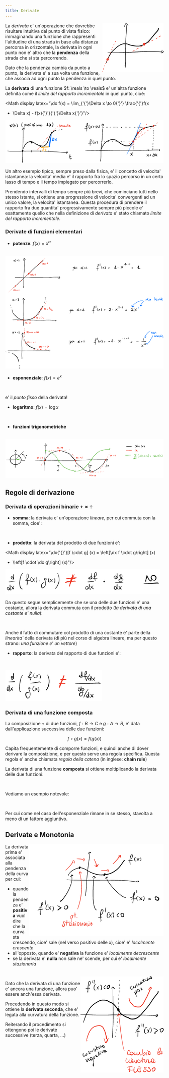 ```yaml
---
title: Derivate
---
```


<script>
	import Definition from "$lib/envs/Definition.svelte";
	import Math from "$lib/envs/Math.svelte";
	import Img from "$lib/objs/Img.svelte";
</script>

<Img alt="slope" src="/2021-prepmath/dx.png" align="right"/>

La *derivata* e' un'operazione che dovrebbe risultare intuitiva dal punto di
vista fisico: immaginando una funzione che rappresenti l'altitudine di una
strada in base alla distanza percorsa in orizzontale, la derivata in ogni punto
non e' altro che la **pendenza** della strada che si sta percorrendo.

Dato che la pendenza cambia da punto a punto, la derivata e' a sua volta una
funzione, che associa ad ogni punto la pendenza in quel punto.

<Definition title="Derivata">

La **derivata** di una funzione $f: \reals \to \reals$ e' un'altra
funzione <Math latex="\dx f"/> definita come il *limite del rapporto
incrementale* in quel punto, cioè:

<Math display latex="\dx f(x) = \lim_{'{'}\Delta x \to 0{'}'} \frac{'{'}f(x
+ \Delta x) - f(x){'}'}{'{'}\Delta x{'}'}"/>

</Definition>

<Img alt="speed" src="/2021-prepmath/dxdt.png"/>

Un altro esempio tipico, sempre preso dalla fisica, e' il concetto di velocita'
istantanea: la velocita' media e' il rapporto fra lo spazio percorso in un certo
lasso di tempo e il tempo impiegato per percorrerlo.

Prendendo intervalli di tempo sempre più brevi, che cominciano tutti nello
stesso istante, si ottiene una progressione di velocita' convergenti ad un unico
valore, la velocita' istantanea.
Questa procedura di prendere il rapporto fra due quantita' progressivamente
sempre più piccole e' esattamente quello che nella definizione di *derivata* e'
stato chiamato *limite del rapporto incrementale*.

### Derivate di funzioni elementari

- **potenze**: $f(x) = x^\alpha$

<Math display latex="\dx f (x) = \alpha x^{'{'}\alpha - 1{'}'}"/>

<Img alt="power derivative" src="/2021-prepmath/dxpow.png"/>

- **esponenziale**: $f(x) = e^x$

<Math display latex="\dx f (x) = e^x"/>

e' il *punto fisso* della derivata!

- **logaritmo**: $f(x) = \log x$

<Math display latex="\dx f (x) = \frac 1 x"/>

- **funzioni trigonometriche**


<Math display latex="\dx{'{'} \sin {'}'} (x) = \cos (x)"/>
<Math display latex="\dx{'{'} \cos {'}'} (x) = -\sin (x)"/>
<Math display latex="\dx{'{'} \tan {'}'} (x) = \frac 1 {'{'} \cos^2 (x){'}'}"/>

<Img alt="sine derivative" src="/2021-prepmath/dxsin.png"/>

## Regole di derivazione

### Derivata di operazioni binarie $+$ $\times$ $\div$

- **somma**: la derivata e' un'operazione *lineare*, per cui commuta con la
	somma, cioe':

<Math display latex="\dx{'{}'}[f \pm g] (x) = \dx f (x) \pm \dx g (x)"/>

- **prodotto**: la derivata del prodotto di due funzioni e':

<Math display latex="\dx{'{}'}[f \cdot g] (x) = \left[\dx f \cdot g\right] (x)
+ \left[f \cdot \dx g\right] (x)"/>

<Img alt="not product derivative" src="/2021-prepmath/notdxprod.png"/>

Da questo segue semplicemente che se una delle due funzioni e' una costante,
allora la derivata commuta con il prodotto (*la derivata di una costante e'
nulla*):

<Math display latex="\dx{'{}'}[a \cdot f] (x) = a \dx f (x)"/>

Anche il fatto di commutare col prodotto di una costante e' parte della
*linearita'* della derivata (di più nel corso di algebra lineare, ma per questo
strano: *una funzione e' un vettore*)

- **rapporto**: la derivata del rapporto di due funzioni e':

<Math display latex="\dx{'{}'}[f / g]  (x) = \frac{'{'} \dx f g (x) - f \dx
g (x){'}'}{'{'} g (x)^2 {'}'} "/>

<Img alt="not ratio derivative" src="/2021-prepmath/notdxratio.png"/>

### Derivata di una funzione composta

<Definition title="Composizione">

La composizione $\circ$ di due funzioni, $f: B \to C$ e $g: A \to B$, e' data
dall'applicazione successiva delle due funzioni:

$$
f \circ g (x) = f \left( g(x) \right)
$$

</Definition>

Capita frequentemente di comporre funzioni, e quindi anche di dover derivare la
composizione, e per questo serve una regola specifica. Questa regola e' anche
chiamata *regola della catena* (in inglese: **chain rule**)

<Definition title="Chain Rule">

La derivata di una funzione **composta** si ottiene moltiplicando la derivata
delle due funzioni:

<Math display latex="\dx{'{}'}[f \circ g]  (x) = \left[ \dx f \circ g \right] (x) \cdot \dx
g (x)"/>

</Definition>

Vediamo un esempio notevole:

<Math display latex="\dx a^x= \ddx e^{'{'}x \log a {'}'} = \dv{'{'} e^y {'}'}
y (x \log a ) \dx{'{'} (x \log a) {'}'} = e^{'{'}x \log a {'}'} \log a = a^x
\log a"/>

Per cui come nel caso dell'esponenziale rimane in se stesso, stavolta a meno di
un fattore aggiuntivo.

## Derivate e Monotonia

<Img alt="max min derivative" src="/2021-prepmath/dxmaxmin.png" align="right"/>

La derivata prima e' associata alla pendenza della curva per cui:

- quando la pendenza e' **positiva** vuol dire che la curva sta crescendo, cioe'
	sale (nel verso positivo delle $x$), cioe' e' *localmente crescente*
- all'opposto, quando e' **negativa** la funzione e' *localmente decrescente*
- se la derivata e' **nulla** non sale ne' scende, per cui e' *localmente
	stazionaria*

<br class="m-10">

<Img alt="second derivative" src="/2021-prepmath/dx2.png" align="right"/>

Dato che la derivata di una funzione e' ancora una funzione, allora puo' essere
anch'essa derivata.

Procedendo in questo modo si ottiene la **derivata seconda**, che e' legata alla
curvatura della funzione.

Reiterando il procedimento si ottengono poi le derivate successive (terza,
quarta, ...)

<!-- vim: set spelllang=it: -->
